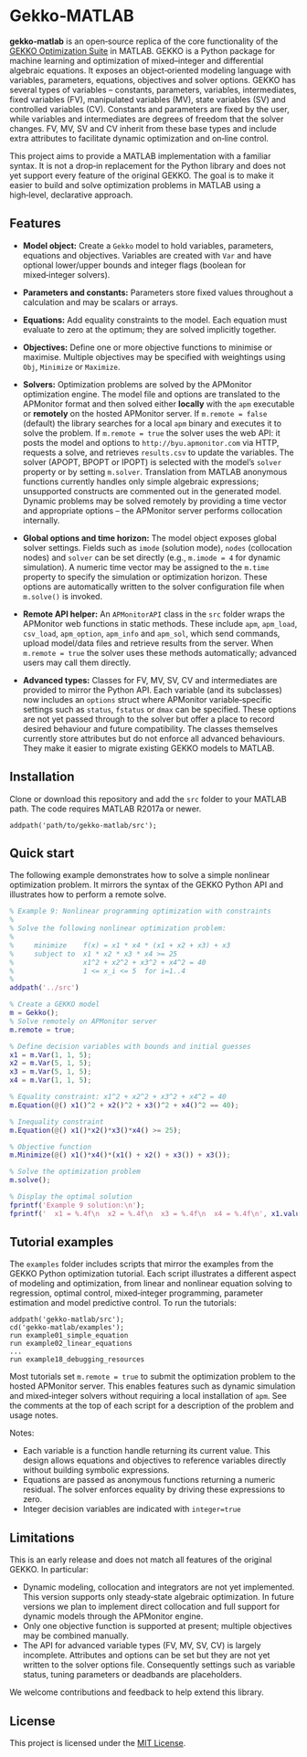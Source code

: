 # Gekko‑MATLAB

**gekko‑matlab** is an open‑source replica of the core
functionality of the [GEKKO Optimization Suite](https://github.com/BYU-PRISM/GEKKO) in
MATLAB.  GEKKO is a Python package for machine learning and optimization
of mixed–integer and differential algebraic equations.  It exposes an
object‑oriented modeling language with variables, parameters, equations,
objectives and solver options.  GEKKO has several types of variables –
constants, parameters, variables, intermediates, fixed variables (FV),
manipulated variables (MV), state variables (SV) and controlled
variables (CV).  Constants and parameters are fixed by the user, while
variables and intermediates are degrees of freedom that the solver
changes.  FV, MV, SV and CV inherit from these base
types and include extra attributes to facilitate dynamic optimization
and on‑line control.

This project aims to provide a MATLAB implementation with a familiar
syntax.  It is not a drop‑in replacement for the Python library and
does not yet support every feature of the original GEKKO.  The goal is
to make it easier to build and solve optimization problems in MATLAB
using a high‑level, declarative approach.

## Features

* **Model object:** Create a `Gekko` model to hold variables,
  parameters, equations and objectives.  Variables are created with
  `Var` and have optional lower/upper bounds and integer flags
  (boolean for mixed‑integer solvers).
* **Parameters and constants:** Parameters store fixed values
  throughout a calculation and may be scalars or arrays.
* **Equations:** Add equality constraints to the model.  Each
  equation must evaluate to zero at the optimum; they are solved
  implicitly together.
* **Objectives:** Define one or more objective functions to
  minimise or maximise.  Multiple objectives may be specified with
  weightings using `Obj`, `Minimize` or `Maximize`.
* **Solvers:** Optimization problems are solved by the APMonitor
  optimization engine.  The model file and options are translated to
  the APMonitor format and then solved either **locally** with the
  `apm` executable or **remotely** on the hosted APMonitor server.  If
  `m.remote = false` (default) the library searches for a local `apm`
  binary and executes it to solve the problem.  If `m.remote = true`
  the solver uses the web API: it posts the model and options to
  `http://byu.apmonitor.com` via HTTP, requests a solve, and retrieves
  `results.csv` to update the variables.  The
  solver (APOPT, BPOPT or IPOPT) is selected with the model’s `solver`
  property or by setting `m.solver`.  Translation from MATLAB
  anonymous functions currently handles only simple algebraic
  expressions; unsupported constructs are commented out in the
  generated model.  Dynamic problems may be solved remotely by
  providing a time vector and appropriate options – the APMonitor
  server performs collocation internally.
* **Global options and time horizon:** The model object exposes global 
  solver settings.  Fields such as
  `imode` (solution mode), `nodes` (collocation nodes) and `solver`
  can be set directly (e.g., `m.imode = 4` for dynamic
  simulation).  A numeric time vector may be assigned to the
  `m.time` property to specify the simulation or optimization
  horizon.  These options are automatically written to the
  solver configuration file when `m.solve()` is invoked.

* **Remote API helper:** An `APMonitorAPI` class in the `src`
  folder wraps the APMonitor web functions in static methods.  These
  include `apm`, `apm_load`, `csv_load`, `apm_option`, `apm_info` and
  `apm_sol`, which send commands, upload model/data files and
  retrieve results from the server.  When `m.remote = true` the
  solver uses these methods automatically; advanced users may call
  them directly.
* **Advanced types:** Classes for FV, MV, SV, CV and intermediates are
  provided to mirror the Python API.  Each variable (and its
  subclasses) now includes an `options` struct where APMonitor
  variable‑specific settings such as `status`, `fstatus` or `dmax`
  can be specified.  These options are not yet passed through to the
  solver but offer a place to record desired behaviour and future
  compatibility.  The classes themselves currently store attributes
  but do not enforce all advanced behaviours.  They make it
  easier to migrate existing GEKKO models to MATLAB.

## Installation

Clone or download this repository and add the `src` folder to your
MATLAB path.  The code requires MATLAB R2017a or newer.

```
addpath('path/to/gekko-matlab/src');
```

## Quick start

The following example demonstrates how to solve a simple nonlinear
optimization problem.  It mirrors the syntax of the GEKKO Python API
and illustrates how to perform a remote solve.

```matlab
% Example 9: Nonlinear programming optimization with constraints
%
% Solve the following nonlinear optimization problem:
%
%     minimize    f(x) = x1 * x4 * (x1 + x2 + x3) + x3
%     subject to  x1 * x2 * x3 * x4 >= 25
%                 x1^2 + x2^2 + x3^2 + x4^2 = 40
%                 1 <= x_i <= 5  for i=1..4
%
addpath('../src')

% Create a GEKKO model
m = Gekko();
% Solve remotely on APMonitor server
m.remote = true;

% Define decision variables with bounds and initial guesses
x1 = m.Var(1, 1, 5);
x2 = m.Var(5, 1, 5);
x3 = m.Var(5, 1, 5);
x4 = m.Var(1, 1, 5);

% Equality constraint: x1^2 + x2^2 + x3^2 + x4^2 = 40
m.Equation(@() x1()^2 + x2()^2 + x3()^2 + x4()^2 == 40);

% Inequality constraint
m.Equation(@() x1()*x2()*x3()*x4() >= 25);

% Objective function
m.Minimize(@() x1()*x4()*(x1() + x2() + x3()) + x3());

% Solve the optimization problem
m.solve();

% Display the optimal solution
fprintf('Example 9 solution:\n');
fprintf('  x1 = %.4f\n  x2 = %.4f\n  x3 = %.4f\n  x4 = %.4f\n', x1.value, x2.value, x3.value, x4.value);
```

## Tutorial examples

The `examples` folder includes scripts that mirror the
examples from the GEKKO Python optimization tutorial.  Each script
illustrates a different aspect of modeling and optimization, from
linear and nonlinear equation solving to regression, optimal control,
mixed‑integer programming, parameter estimation and model predictive
control.  To run the tutorials:

```
addpath('gekko-matlab/src');
cd('gekko-matlab/examples');
run example01_simple_equation
run example02_linear_equations
...
run example18_debugging_resources
```

Most tutorials set `m.remote = true` to submit the optimization
problem to the hosted APMonitor server.  This enables features such as
dynamic simulation and mixed‑integer solvers without requiring a local
installation of `apm`.  See the comments at the top of each script
for a description of the problem and usage notes.

Notes:

* Each variable is a function handle returning its current value.  This
  design allows equations and objectives to reference variables
  directly without building symbolic expressions.
* Equations are passed as anonymous functions returning a numeric
  residual.  The solver enforces equality by driving these
  expressions to zero.
* Integer decision variables are indicated with `integer=true`

## Limitations

This is an early release and does not match all features of the
original GEKKO.  In particular:

* Dynamic modeling, collocation and integrators are not yet
  implemented.  This version supports only steady‑state algebraic
  optimization.  In future versions we plan to implement direct
  collocation and full support for dynamic models through the
  APMonitor engine.
* Only one objective function is supported at present; multiple
  objectives may be combined manually.
* The API for advanced variable types (FV, MV, SV, CV) is largely
  incomplete.  Attributes and options can be set but they are not
  yet written to the solver options file.  Consequently settings
  such as variable status, tuning parameters or deadbands are
  placeholders.

We welcome contributions and feedback to help extend this library.

## License

This project is licensed under the [MIT License](https://github.com/BYU-PRISM/GEKKO/blob/master/LICENSE).
